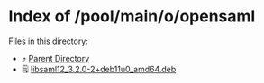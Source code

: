 
# Index of /pool/main/o/opensaml
Files in this directory:
- ⤴ [Parent Directory](../)
- 🗒 [libsaml12_3.2.0-2+deb11u0_amd64.deb](libsaml12_3.2.0-2+deb11u0_amd64.deb)

